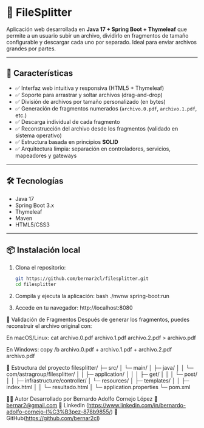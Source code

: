 # 📁 FileSplitter

Aplicación web desarrollada en **Java 17 + Spring Boot + Thymeleaf** que permite a un usuario subir un archivo, dividirlo en fragmentos de tamaño configurable y descargar cada uno por separado. Ideal para enviar archivos grandes por partes.

---

## 🚀 Características

- ✅ Interfaz web intuitiva y responsiva (HTML5 + Thymeleaf)
- ✅ Soporte para arrastrar y soltar archivos (drag-and-drop)
- ✅ División de archivos por tamaño personalizado (en bytes)
- ✅ Generación de fragmentos numerados (`archivo.0.pdf`, `archivo.1.pdf`, etc.)
- ✅ Descarga individual de cada fragmento
- ✅ Reconstrucción del archivo desde los fragmentos (validado en sistema operativo)
- ✅ Estructura basada en principios **SOLID**
- ✅ Arquitectura limpia: separación en controladores, servicios, mapeadores y gateways

---

## 🛠️ Tecnologías

- Java 17
- Spring Boot 3.x
- Thymeleaf
- Maven
- HTML5/CSS3

---

## 📦 Instalación local 

1. Clona el repositorio:
   ```bash
   git https://github.com/bernar2cl/filesplitter.git
   cd filesplitter

2. Compila y ejecuta la aplicación:
bash
./mvnw spring-boot:run

3. Accede en tu navegador:
   http://localhost:8080


🧪 Validación de Fragmentos
Después de generar los fragmentos, puedes reconstruir el archivo original con:

En macOS/Linux:
cat archivo.0.pdf archivo.1.pdf archivo.2.pdf > archivo.pdf

En Windows:
copy /b archivo.0.pdf + archivo.1.pdf + archivo.2.pdf archivo.pdf


📁 Estructura del proyecto
filesplitter/
├─ src/
│   └─ main/
│       ├─ java/
│       │   └─ com/astragroup/filesplitter/
│       │       ├─ application/
│       │       │   ├─ get/
│       │       │   └─ post/
│       │       ├─ infrastructure/controller/
│       └─ resources/
│           ├─ templates/
│           │   ├─ index.html
│           │   └─ resultado.html
│           └─ application.properties
└─ pom.xml


👨‍💻 Autor
Desarrollado por Bernardo Adolfo Cornejo López
📧 bernar2@gmail.com
🔗 LinkedIn (https://www.linkedin.com/in/bernardo-adolfo-cornejo-l%C3%B3pez-878b9855/)
🔗 GitHub(https://github.com/bernar2cl)
